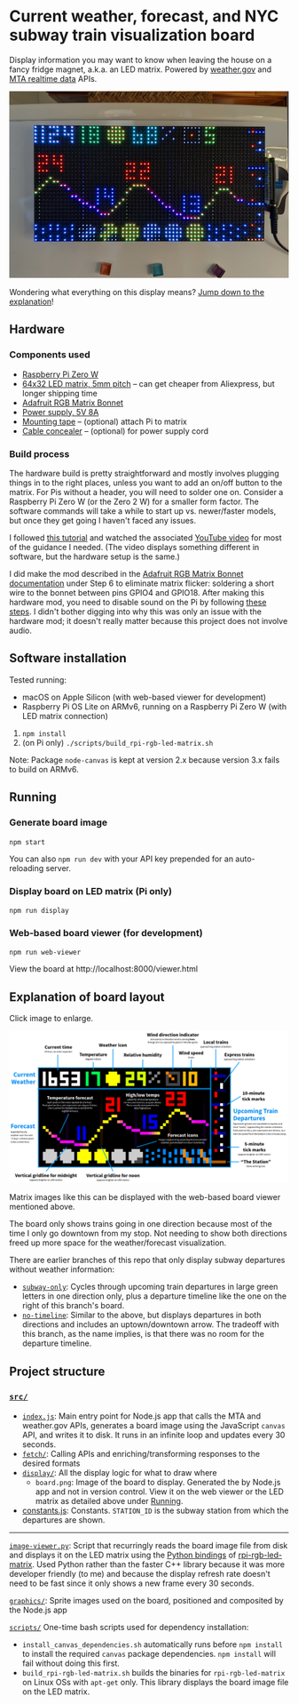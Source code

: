 # Current weather, forecast, and NYC subway train visualization board

Display information you may want to know when leaving the house on a fancy fridge magnet, a.k.a. an LED matrix. Powered by [weather.gov](https://www.weather.gov/documentation/services-web-api) and [MTA realtime data](https://api.mta.info/#/landing) APIs.

![LED matrix board mounted on a refrigerator door](graphics/readme/board_photo.jpg)

Wondering what everything on this display means? [Jump down to the explanation](#explanation-of-board-layout)!

## Hardware

### Components used

- [Raspberry Pi Zero W](https://www.raspberrypi.com/products/raspberry-pi-zero-w/)
- [64x32 LED matrix, 5mm pitch](https://smile.amazon.com/gp/product/B07SDMWX9R/) – can get cheaper from Aliexpress, but longer shipping time
- [Adafruit RGB Matrix Bonnet](https://www.adafruit.com/product/3211)
- [Power supply, 5V 8A](https://smile.amazon.com/dp/B078RZBL8X/)
- [Mounting tape](https://smile.amazon.com/gp/product/B00347A8GC/) – (optional) attach Pi to matrix
- [Cable concealer](https://smile.amazon.com/gp/product/B07D8WVJWF/) – (optional) for power supply cord

### Build process

The hardware build is pretty straightforward and mostly involves plugging things in to the right places, unless you want to add an on/off button to the matrix. For Pis without a header, you will need to solder one on. Consider a Raspberry Pi Zero W (or the Zero 2 W) for a smaller form factor. The software commands will take a while to start up vs. newer/faster models, but once they get going I haven't faced any issues.

I followed [this tutorial](https://howchoo.com/pi/raspberry-pi-led-matrix-panel) and watched the associated [YouTube video](https://www.youtube.com/watch?v=EPZawKPC73k) for most of the guidance I needed. (The video displays something different in software, but the hardware setup is the same.)

I did make the mod described in the [Adafruit RGB Matrix Bonnet documentation](http://https://cdn-learn.adafruit.com/downloads/pdf/adafruit-rgb-matrix-bonnet-for-raspberry-pi.pdf) under Step 6 to eliminate matrix flicker: soldering a short wire to the bonnet between pins GPIO4 and GPIO18. After making this hardware mod, you need to disable sound on the Pi by following [these steps](https://github.com/hzeller/rpi-rgb-led-matrix#bad-interaction-with-sound). I didn't bother digging into why this was only an issue with the hardware mod; it doesn't really matter because this project does not involve audio.

## Software installation

Tested running:

- macOS on Apple Silicon (with web-based viewer for development)
- Raspberry Pi OS Lite on ARMv6, running on a Raspberry Pi Zero W (with LED matrix connection)

1. `npm install`
2. (on Pi only) `./scripts/build_rpi-rgb-led-matrix.sh`

Note: Package `node-canvas` is kept at version 2.x because version 3.x fails to build on ARMv6.

## Running

### Generate board image

```shell
npm start
```

You can also `npm run dev` with your API key prepended for an auto-reloading server.

### Display board on LED matrix (Pi only)

```shell
npm run display
```

### Web-based board viewer (for development)

```shell
npm run web-viewer
```

View the board at http://localhost:8000/viewer.html

## Explanation of board layout

Click image to enlarge.

[![Explanation of LED matrix board layout](graphics/readme/board_explanation.png)](https://github.com/liddiard/nyc-subway-board/blob/main/graphics/readme/board_explanation.png?raw=true)

Matrix images like this can be displayed with the web-based board viewer mentioned above.

The board only shows trains going in one direction because most of the time I only go downtown from my stop. Not needing to show both directions freed up more space for the weather/forecast visualization.

There are earlier branches of this repo that only display subway departures without weather information:

- [`subway-only`](https://github.com/liddiard/nyc-subway-board/tree/subway-only): Cycles through upcoming train departures in large green letters in one direction only, plus a departure timeline like the one on the right of this branch's board.
- [`no-timeline`](https://github.com/liddiard/nyc-subway-board/tree/no-timeline): Similar to the above, but displays departures in both directions and includes an uptown/downtown arrow. The tradeoff with this branch, as the name implies, is that there was no room for the departure timeline.

## Project structure

### [`src/`](src/)

- [`index.js`](index.js): Main entry point for Node.js app that calls the MTA and weather.gov APIs, generates a board image using the JavaScript `canvas` API, and writes it to disk. It runs in an infinite loop and updates every 30 seconds.
- [`fetch/`](src/fetch/): Calling APIs and enriching/transforming responses to the desired formats
- [`display/`](src/display/): All the display logic for what to draw where
  - `board.png`: Image of the board to display. Generated the by Node.js app and not in version control. View it on the web viewer or the LED matrix as detailed above under [Running](#Running).
- [constants.js](src/constants.js): Constants. `STATION_ID` is the subway station from which the departures are shown.

---

[`image-viewer.py`](image-viewer.py): Script that recurringly reads the board image file from disk and displays it on the LED matrix using the [Python bindings](https://github.com/hzeller/rpi-rgb-led-matrix/tree/master/bindings/python) of [rpi-rgb-led-matrix](https://github.com/hzeller/rpi-rgb-led-matrix). Used Python rather than the faster C++ library because it was more developer friendly (to me) and because the display refresh rate doesn't need to be fast since it only shows a new frame every 30 seconds.

[`graphics/`](graphics/): Sprite images used on the board, positioned and composited by the Node.js app

[`scripts/`](scripts/) One-time bash scripts used for dependency installation:

- `install_canvas_dependencies.sh` automatically runs before `npm install` to install the required `canvas` package dependencies. `npm install` will fail without doing this first.
- `build_rpi-rgb-led-matrix.sh` builds the binaries for `rpi-rgb-led-matrix` on Linux OSs with `apt-get` only. This library displays the board image file on the LED matrix.
